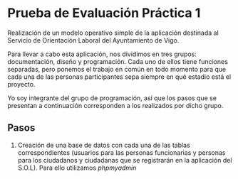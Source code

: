 # Prueba de Evaluación Práctica 1

Realización de un modelo operativo simple de la aplicación destinada al Servicio de Orientación Laboral del Ayuntamiento de Vigo.

Para llevar a cabo esta aplicación, nos dividimos en tres grupos: documentación, diseño y programación. Cada uno de ellos tiene funciones separadas, pero ponemos el trabajo en común en todo momento para que cada una de las personas participantes sepa siempre en qué estadio está el proyecto.

Yo soy integrante del grupo de programación, así que los pasos que se presentan a continuación corresponden a los realizados por dicho grupo.

## Pasos

1. Creación de una base de datos con cada una de las tablas correspondientes (usuarios para las personas funcionarias y personas para los ciudadanos y ciudadanas que se registrarán en la aplicación del S.O.L). Para ello utilizamos *phpmyadmin*
